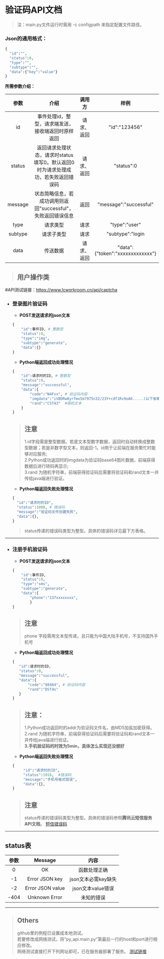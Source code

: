 # 验证码API文档
> 注：main.py文件运行时需用 -c configpath 来指定配置文件路径。
### Json的通用格式：

```python
{
  "id":"",
  "status":0,
  "type":"",
  "subtype":"",
  "data":{"key":"value"}
}
```
**所需参数介绍：**

|参数|介绍|调用方|样例|
|:--:|:--:|:--:|:--:|
|id|事件处理id，整型，请求端发送，接收端返回时原样返回|请求、返回|"id":"123456"|
|status|返回请求处理状态，请求时status填写0。默认返回0时为请求处理成功，若失败返回错误码|请求、返回|"status":0|
|message|状态简略信息，若成功调用则返回"successful"，失败返回错误信息|返回|"message":"successful"|
|type|请求类型|请求|"type":"user"|
|subtype|请求子类型|请求|"subtype":"login|
|data|传送数据|请求、返回|"data":{"token":"xxxxxxxxxxxxx"}|

> ## **用户操作类**

#API测试链接：https://www.lcworkroom.cn/api/captcha

 + ### **登录图片验证码**
    + **POST发送请求的json文本**
   ```python
   {
       "id":事件ID, # 整数型
       "status":0,
       "type":"img",
       "subtype":"generate",
       "data":{}
   }
   ```
   + **Python端返回成功处理情况**
   ```python
   {
       "id":请求时的ID, # 整数型
       "status":0,
       "message":"successful",
       "data":{
           "code":"N4Fsx", # 验证码内容
           "imgdata":"iVBORw0yrfmx5m7975n32/23Y+cdf1Rv9oA6.....(以下省略)",
           "rand":"CST43"  #随机文本
       }
   }
   ```
   > ## 注意
   > 1.id字段需是整型数据。若是文本型数字数据，返回时自动转换成整数型数据；若是非数字型文本，则返回-1。id用于让前端在服务繁忙时能够对应服务;\
   > 2.Python成功返回时的imgdata为验证码base64图片数据，前端获得数据后进行转码再显示;\
   > 3.rand 为随机字符串，前端获得验证码后需要将验证码和rand文本一并传给java端进行验证。

   + **Python端返回失败处理情况**
   ```python
   {
     "id":"请求时的ID",
     "status":1000, # 错误码
     "message":"验证码文件创建失败",
     "data":{},
   }
   ```
   > status传递的错误码类型为整型。具体的错误码详见最下方表格。
---
+ ### **注册手机验证码**
    + **POST发送请求的json文本**
    ```python
    {
        "id":事件ID,
        "status":0,
        "type":"sms",
        "subtype":"generate",
        "data":{
            "phone":"137xxxxxxxx",
            }
    }
    ```
    > ## 注意
    > phone 字段需用文本型传递，且只能为中国大陆手机号，不支持国外手机号
   + **Python端返回成功处理情况**
   ```python
   {
      "id":请求时的ID,
      "status":0,
      "message":"successful",
      "data":{
          "code":"88464", # 验证码内容
          "rand":"DSf4s"
      }
   }
   ```
   > ## 注意：
   > 1.Python成功返回时的addr为验证码文件名，由MD5加盐加密获得。\
   > 2.rand 为随机字符串，前端获得验证码后需要将验证码和rand文本一并传给java端进行验证。\
   > **3.手机验证码的时效为5min，具体怎么实现还没想好**
   
   + **Python端返回失败处理情况**
   ```python
   {
        "id":"请求时的ID",
        "status":1016,  #错误码
        "message":"手机号格式错误",
        "data":{},
   }
   ```
   > ## 注意
   > status传递的错误码类型为整型。具体的错误码参照**腾讯云短信服务API文档**。
   > [短信错误码](https://cloud.tencent.com/document/product/382/3771 "腾讯云短信API文档")

---
## status表
|参数|Message|内容|
|:--:|:--:|:--:|
|0|OK|函数处理正确|
|-1|Error JSON key|json文本必需key缺失|
|-2|Error JSON value|json文本value错误|
|-404|Unknown Error|未知的错误|

---

> ## Others
> github里的例程已设置成本地测试。\
> 若要修改成网络测试，将“py_api.main.py”第最后一行的host和port进行相应修改。\
> 网络测试直接打开下列网址即可，已在服务器部署了服务。
> [测试链接](http://www.lcworkroom.cn/api/captcha "本小宅")
